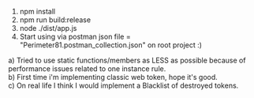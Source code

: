 1) npm install
2) npm run build:release
3) node ./dist/app.js
4) Start using via postman json file = "Perimeter81.postman_collection.json" on root project :)

a) Tried to use static functions/members as LESS as possible because of performance issues related to one instance rule.<br />
b) First time i'm implementing classic web token, hope it's good.<br />
c) On real life I think I would implement a Blacklist of destroyed tokens.<br />
